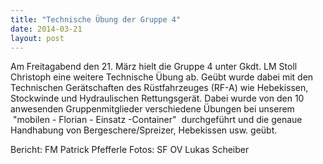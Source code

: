 ```yaml
---
title: "Technische Übung der Gruppe 4"
date: 2014-03-21
layout: post
---
```


Am Freitagabend den 21. März hielt die Gruppe 4 unter Gkdt. LM Stoll Christoph eine weitere Technische Übung ab. Geübt wurde dabei mit den Technischen Gerätschaften des Rüstfahrzeuges (RF-A) wie Hebekissen, Stockwinde und Hydraulischen Rettungsgerät. Dabei wurde von den 10 anwesenden Gruppenmitglieder verschiedene Übungen bei unserem  "mobilen - Florian - Einsatz -Container"  durchgeführt und die genaue Handhabung von Bergeschere/Spreizer, Hebekissen usw. geübt.

Bericht: FM Patrick Pfefferle
Fotos: SF OV Lukas Scheiber